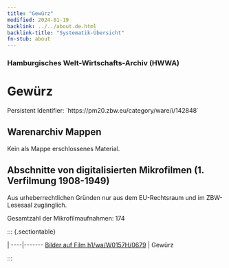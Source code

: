 ```yaml
---
title: "Gewürz"
modified: 2024-01-19
backlink: ../../about.de.html
backlink-title: "Systematik-Übersicht"
fn-stub: about
---
```


### Hamburgisches Welt-Wirtschafts-Archiv (HWWA)

# Gewürz

<div class="hint">Persistent Identifier: `https://pm20.zbw.eu/category/ware/i/142848`</div>







## Warenarchiv Mappen





Kein als Mappe erschlossenes Material.



<a id="filmsections" />

## Abschnitte von digitalisierten Mikrofilmen (1. Verfilmung 1908-1949)

<p>Aus urheberrechtlichen Gründen nur aus dem EU-Rechtsraum und im ZBW-Lesesaal zugänglich.</p>


<p>Gesamtzahl der Mikrofilmaufnahmen: 174</p>





::: {.sectiontable}

 | 
----|-------
<a class="btn" href="https://pm20.zbw.eu/film/h1/wa/W0157H/0679" rel="nofollow">Bilder auf Film h1/wa/W0157H/0679</a> | Gewürz


:::
















